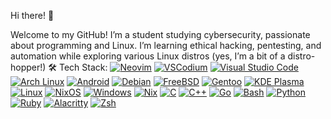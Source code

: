 Hi there! 👋

Welcome to my GitHub! I’m a student studying cybersecurity, passionate about programming and Linux. I’m learning ethical hacking, pentesting, and automation while exploring various Linux distros (yes, I’m a bit of a distro-hopper!)
🛠️ Tech Stack:
[![Neovim](https://img.shields.io/badge/Neovim-57A143?logo=neovim&logoColor=fff)](#)
[![VSCodium](https://img.shields.io/badge/VSCodium-2F80ED?logo=vscodium&logoColor=fff)](#)
[![Visual Studio Code](https://custom-icon-badges.demolab.com/badge/Visual%20Studio%20Code-0078d7.svg?logo=vsc&logoColor=white)](#)
[![Arch Linux](https://img.shields.io/badge/Arch%20Linux-1793D1?logo=arch-linux&logoColor=fff)](#)
[![Android](https://img.shields.io/badge/Android-3DDC84?logo=android&logoColor=white)](#)
[![Debian](https://img.shields.io/badge/Debian-A81D33?logo=debian&logoColor=fff)](#)
[![FreeBSD](https://img.shields.io/badge/FreeBSD-AB2B28?logo=freebsd&logoColor=fff)](#)
[![Gentoo](https://img.shields.io/badge/Gentoo-54487A?logo=gentoo&logoColor=fff)](#)
[![KDE Plasma](https://img.shields.io/badge/KDE%20Plasma-1D99F3?logo=kdeplasma&logoColor=fff)](#)
[![Linux](https://img.shields.io/badge/Linux-FCC624?logo=linux&logoColor=black)](#)
[![NixOS](https://img.shields.io/badge/NixOS-5277C3?logo=nixos&logoColor=fff)](#)
[![Windows](https://custom-icon-badges.demolab.com/badge/Windows-0078D6?logo=windows11&logoColor=white)](#)
[![Nix](https://img.shields.io/badge/Nix-5277C3?logo=nixos&logoColor=fff)](#)
[![C](https://img.shields.io/badge/C-00599C?logo=c&logoColor=white)](#)
[![C++](https://img.shields.io/badge/C++-%2300599C.svg?logo=c%2B%2B&logoColor=white)](#)
[![Go](https://img.shields.io/badge/Go-%2300ADD8.svg?&logo=go&logoColor=white)](#)
[![Bash](https://img.shields.io/badge/Bash-4EAA25?logo=gnubash&logoColor=fff)](#)
[![Python](https://img.shields.io/badge/Python-3776AB?logo=python&logoColor=fff)](#)
[![Ruby](https://img.shields.io/badge/Ruby-%23CC342D.svg?&logo=ruby&logoColor=white)](#)
[![Alacritty](https://img.shields.io/badge/Alacritty-F46D01?logo=alacritty&logoColor=fff)](#) 
[![Zsh](https://img.shields.io/badge/Zsh-F15A24?logo=zsh&logoColor=fff)](#)
